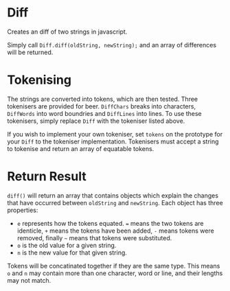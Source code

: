 Diff
====

Creates an diff of two strings in javascript.

Simply call `Diff.diff(oldString, newString);` and an array of differences will be returned.

Tokenising
==========
The strings are converted into tokens, which are then tested. Three tokenisers are provided for beer.
`DiffChars` breaks into characters, `DiffWords` into word boundries and `DiffLines` into lines.
To use these tokenisers, simply replace `Diff` with the tokeniser listed above.

If you wish to implement your own tokeniser, set `tokens` on the prototype for your `Diff` to the tokeniser implementation.
Tokenisers must accept a string to tokenise and return an array of equatable tokens.

Return Result
=============

`diff()` will return an array that contains objects which explain the changes that have occurred between `oldString` and `newString`.
Each object has three properties:

  * `e` represents how the tokens equated. `=` means the two tokens are identicle, `+` means the tokens have been added, `-` means tokens were removed, finally `~` means that tokens were substituted.
  * `o` is the old value for a given string.
  * `n` is the new value for that given string.

Tokens will be concatinated together if they are the same type.
This means `o` and `n` may contain more than one character, word or line, and their lengths may not match.
